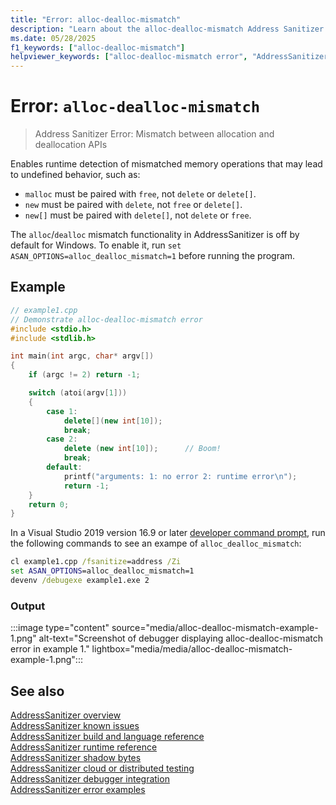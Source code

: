 ```yaml
---
title: "Error: alloc-dealloc-mismatch"
description: "Learn about the alloc-dealloc-mismatch Address Sanitizer error."
ms.date: 05/28/2025
f1_keywords: ["alloc-dealloc-mismatch"]
helpviewer_keywords: ["alloc-dealloc-mismatch error", "AddressSanitizer error alloc-dealloc-mismatch"]
---
```

# Error: `alloc-dealloc-mismatch`

> Address Sanitizer Error: Mismatch between allocation and deallocation APIs

Enables runtime detection of mismatched memory operations that may lead to undefined behavior, such as:
- `malloc` must be paired with `free`, not `delete` or `delete[]`.
- `new` must be paired with `delete`, not `free` or `delete[]`.
- `new[]` must be paired with `delete[]`, not `delete` or `free`.

The `alloc`/`dealloc` mismatch functionality in AddressSanitizer is off by default for Windows. To enable it, run `set ASAN_OPTIONS=alloc_dealloc_mismatch=1` before running the program.

## Example

```cpp
// example1.cpp
// Demonstrate alloc-dealloc-mismatch error
#include <stdio.h>
#include <stdlib.h>

int main(int argc, char* argv[])
{
    if (argc != 2) return -1;

    switch (atoi(argv[1]))
    {
        case 1:
            delete[](new int[10]);
            break;
        case 2:
            delete (new int[10]);      // Boom!
            break;
        default:
            printf("arguments: 1: no error 2: runtime error\n");
            return -1;
    }
    return 0;
}
```

In a Visual Studio 2019 version 16.9 or later [developer command prompt](../build/building-on-the-command-line.md#developer_command_prompt_shortcuts), run the following commands to see an exampe of `alloc_dealloc_mismatch`:

```cmd
cl example1.cpp /fsanitize=address /Zi
set ASAN_OPTIONS=alloc_dealloc_mismatch=1
devenv /debugexe example1.exe 2
```

### Output

:::image type="content" source="media/alloc-dealloc-mismatch-example-1.png" alt-text="Screenshot of debugger displaying alloc-dealloc-mismatch error in example 1." lightbox="media/media/alloc-dealloc-mismatch-example-1.png":::

## See also

[AddressSanitizer overview](asan.md)\
[AddressSanitizer known issues](asan-known-issues.md)\
[AddressSanitizer build and language reference](asan-building.md)\
[AddressSanitizer runtime reference](asan-runtime.md)\
[AddressSanitizer shadow bytes](asan-shadow-bytes.md)\
[AddressSanitizer cloud or distributed testing](asan-offline-crash-dumps.md)\
[AddressSanitizer debugger integration](asan-debugger-integration.md)\
[AddressSanitizer error examples](asan-error-examples.md)

